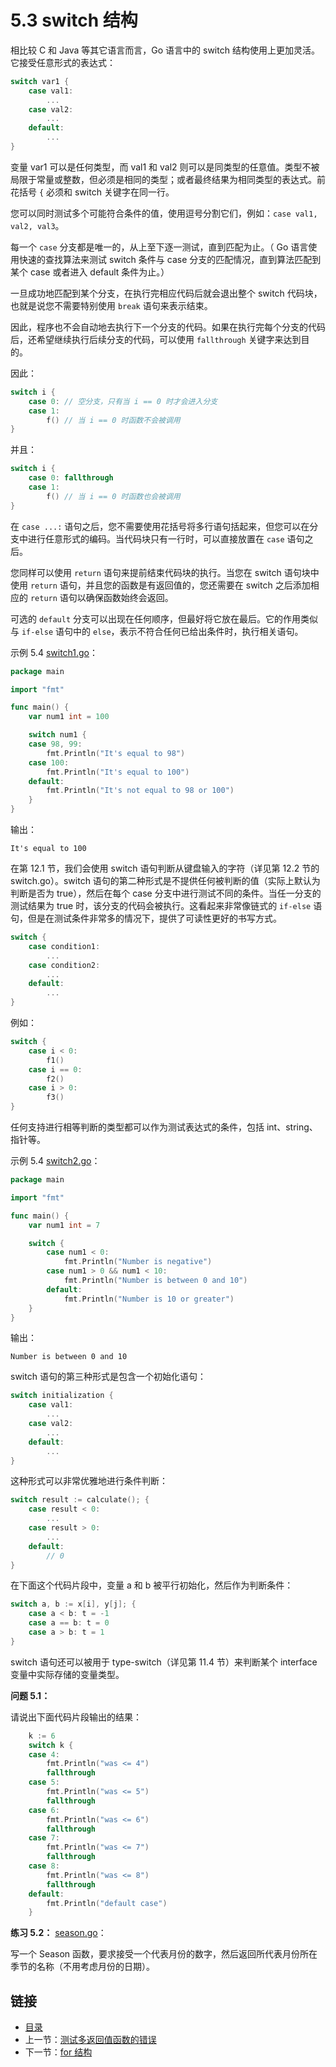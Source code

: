 # 5.3 switch 结构

相比较 C 和 Java 等其它语言而言，Go 语言中的 switch 结构使用上更加灵活。它接受任意形式的表达式：

```go
switch var1 {
	case val1:
		...
	case val2:
		...
	default:
		...
}
```

变量 var1 可以是任何类型，而 val1 和 val2 则可以是同类型的任意值。类型不被局限于常量或整数，但必须是相同的类型；或者最终结果为相同类型的表达式。前花括号 `{` 必须和 switch 关键字在同一行。

您可以同时测试多个可能符合条件的值，使用逗号分割它们，例如：`case val1, val2, val3`。

每一个 `case` 分支都是唯一的，从上至下逐一测试，直到匹配为止。（ Go 语言使用快速的查找算法来测试 switch 条件与 case 分支的匹配情况，直到算法匹配到某个 case 或者进入 default 条件为止。）

一旦成功地匹配到某个分支，在执行完相应代码后就会退出整个 switch 代码块，也就是说您不需要特别使用 `break` 语句来表示结束。

因此，程序也不会自动地去执行下一个分支的代码。如果在执行完每个分支的代码后，还希望继续执行后续分支的代码，可以使用 `fallthrough` 关键字来达到目的。

因此：

```go
switch i {
	case 0: // 空分支，只有当 i == 0 时才会进入分支
	case 1:
		f() // 当 i == 0 时函数不会被调用
}
```

并且：

```go
switch i {
	case 0: fallthrough
	case 1:
		f() // 当 i == 0 时函数也会被调用
}
```

在 `case ...:` 语句之后，您不需要使用花括号将多行语句括起来，但您可以在分支中进行任意形式的编码。当代码块只有一行时，可以直接放置在 `case` 语句之后。

您同样可以使用 `return` 语句来提前结束代码块的执行。当您在 switch 语句块中使用 `return` 语句，并且您的函数是有返回值的，您还需要在 switch 之后添加相应的 `return` 语句以确保函数始终会返回。

可选的 `default` 分支可以出现在任何顺序，但最好将它放在最后。它的作用类似与 `if-else` 语句中的 `else`，表示不符合任何已给出条件时，执行相关语句。

示例 5.4 [switch1.go](examples/chapter_5/switch1.go)：

```go
package main

import "fmt"

func main() {
	var num1 int = 100

	switch num1 {
	case 98, 99:
		fmt.Println("It's equal to 98")
	case 100: 
		fmt.Println("It's equal to 100")
	default:
		fmt.Println("It's not equal to 98 or 100")
	}
}

```

输出：

	It's equal to 100

在第 12.1 节，我们会使用 switch 语句判断从键盘输入的字符（详见第 12.2 节的 switch.go）。switch 语句的第二种形式是不提供任何被判断的值（实际上默认为判断是否为 true），然后在每个 case 分支中进行测试不同的条件。当任一分支的测试结果为 true 时，该分支的代码会被执行。这看起来非常像链式的 `if-else` 语句，但是在测试条件非常多的情况下，提供了可读性更好的书写方式。

```go
switch {
	case condition1:
		...
	case condition2:
		...
	default:
		...
}
```

例如：

```go
switch {
	case i < 0:
		f1()
	case i == 0:
		f2()
	case i > 0:
		f3()
}
```

任何支持进行相等判断的类型都可以作为测试表达式的条件，包括 int、string、指针等。

示例 5.4 [switch2.go](examples/chapter_5/switch2.go)：

```go
package main

import "fmt"

func main() {
	var num1 int = 7

	switch {
	    case num1 < 0:
		    fmt.Println("Number is negative")
	    case num1 > 0 && num1 < 10:
		    fmt.Println("Number is between 0 and 10")
	    default:
		    fmt.Println("Number is 10 or greater")
	}
}
```

输出：

	Number is between 0 and 10

switch 语句的第三种形式是包含一个初始化语句：

```go
switch initialization {
	case val1:
		...
	case val2:
		...
	default:
		...
}
```

这种形式可以非常优雅地进行条件判断：

```go
switch result := calculate(); {
	case result < 0:
		...
	case result > 0:
		...
	default:
		// 0
}
```

在下面这个代码片段中，变量 a 和 b 被平行初始化，然后作为判断条件：

```go
switch a, b := x[i], y[j]; {
	case a < b: t = -1
	case a == b: t = 0
	case a > b: t = 1
}
```

switch 语句还可以被用于 type-switch（详见第 11.4 节）来判断某个 interface 变量中实际存储的变量类型。

**问题 5.1：**

请说出下面代码片段输出的结果：

```go
	k := 6
	switch k {
	case 4:
		fmt.Println("was <= 4")
		fallthrough
	case 5:
		fmt.Println("was <= 5")
		fallthrough
	case 6:
		fmt.Println("was <= 6")
		fallthrough
	case 7:
		fmt.Println("was <= 7")
		fallthrough
	case 8:
		fmt.Println("was <= 8")
		fallthrough
	default:
		fmt.Println("default case")
	}
```

**练习 5.2：** [season.go](exercises/chapter_5/season.go)：

写一个 Season 函数，要求接受一个代表月份的数字，然后返回所代表月份所在季节的名称（不用考虑月份的日期）。

## 链接

- [目录](directory.md)
- 上一节：[测试多返回值函数的错误](05.2.md)
- 下一节：[for 结构](05.4.md)
